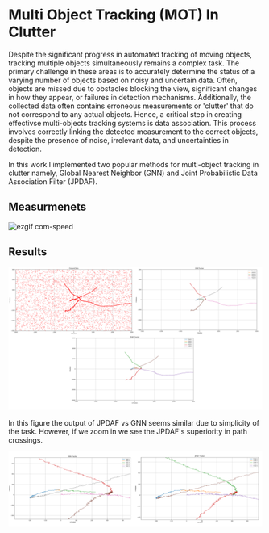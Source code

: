 # Multi Object Tracking (MOT) In Clutter
Despite the significant progress in automated tracking of moving objects, tracking multiple objects simultaneously remains a complex task. The primary challenge in these areas is to accurately determine the status of a varying number of objects based on noisy and uncertain data. Often, objects are missed due to obstacles blocking the view, significant changes in how they appear, or failures in detection mechanisms. Additionally, the collected data often contains erroneous measurements or 'clutter' that do not correspond to any actual objects. Hence, a critical step in creating effectivse multi-objects tracking systems is data association. This process involves correctly linking the detected measurement to the correct objects, despite the presence of noise, irrelevant data, and uncertainties in detection.

In this work I implemented two popular methods for multi-object tracking in clutter namely, Global Nearest Neighbor (GNN) and Joint Probabilistic Data Association Filter (JPDAF).

## Measurmenets
![ezgif com-speed](https://github.com/yunusstalha/multi-object-tracking/assets/66975290/5b1f2e31-ca73-489e-8217-0e0d78f04d26)

## Results
![Figure 1 - JPDA VS GNN](image.png)

In this figure the output of JPDAF vs GNN seems similar due to simplicity of the task. However, if we zoom in we see the JPDAF's superiority in path crossings.

![Alt text](<plots/Screenshot from 2024-01-03 16-08-46.png>)
